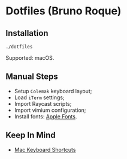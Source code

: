 # Dotfiles (Bruno Roque)

## Installation

```shell
./dotfiles
```

Supported: macOS.

## Manual Steps

- Setup `Colemak` keyboard layout;
- Load `iTerm` settings;
- Import Raycast scripts;
- Import vimium configuration;
- Install fonts: [Apple Fonts](https://developer.apple.com/fonts/).

## Keep In Mind

- [Mac Keyboard Shortcuts](https://support.apple.com/en-us/HT201236)
